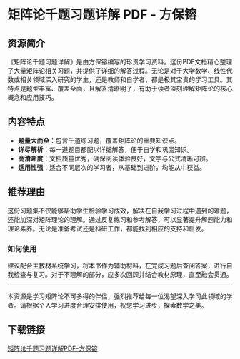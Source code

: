 # 矩阵论千题习题详解 PDF - 方保镕

## 资源简介

《矩阵论千题习题详解》是由方保镕编写的珍贵学习资料。这份PDF文档精心整理了大量矩阵论相关习题，并提供了详细的解答过程。无论是对于大学数学、线性代数或相关领域深入研究的学生，还是教师和自学者，都是极其宝贵的学习工具。其特点是题型丰富、覆盖全面，且解答清晰明了，有助于读者深刻理解矩阵论的核心概念和应用技巧。

## 内容特点

- **题量大而全**：包含千道练习题，覆盖矩阵论的重要知识点。
- **详尽解析**：每一道题目都配以详细解答，便于自学和巩固知识。
- **高清晰度**：文档质量优秀，确保阅读体验良好，文字与公式清晰可辨。
- **适用性强**：适合不同层次的学习者，从基础到进阶，均能从中获益。

## 推荐理由

这份习题集不仅能够帮助学生检验学习成效，解决在自我学习过程中遇到的难题，还能加深对矩阵理论的理解。通过反复练习和参考解答，可以显著提升解题能力和理论素养。无论是准备考试还是科研工作，都能找到相应的支持和启发。

### 如何使用

建议配合主教材系统学习，将本书作为辅助材料，在完成习题后查阅答案，进行自我检查与复习。对于不理解的部分，应多次回顾并结合教材原理，直至融会贯通。

---

本资源是学习矩阵论不可多得的伴侣，强烈推荐给每一位渴望深入学习此领域的学者。请根据个人学习进度合理安排使用，祝您学习进步，探索数学之美。

## 下载链接

[矩阵论千题习题详解PDF-方保镕](https://pan.quark.cn/s/002684fdd86d)